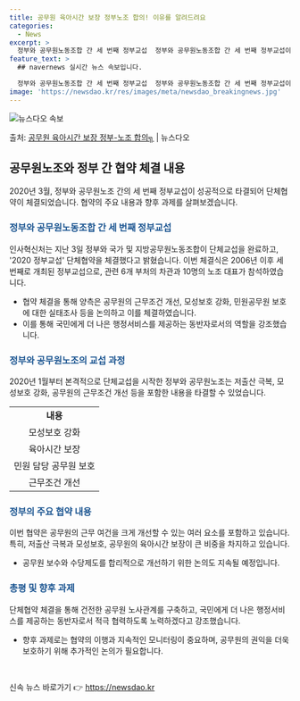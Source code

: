 ```yaml
---
title: 공무원 육아시간 보장 정부노조 합의! 이유를 알려드려요
categories:
  - News
excerpt: >
  정부와 공무원노동조합 간 세 번째 정부교섭  정부와 공무원노동조합 간 세 번째 정부교섭이 성공적으로 타결되었…
feature_text: >
  ## navernews 실시간 뉴스 속보입니다.

  정부와 공무원노동조합 간 세 번째 정부교섭  정부와 공무원노동조합 간 세 번째 정부교섭이 성공적으로 타결되었…
image: 'https://newsdao.kr/res/images/meta/newsdao_breakingnews.jpg'
---
```


![뉴스다오 속보](https://newsdao.kr/res/images/meta/newsdao_breakingnews.jpg)

<p>출처: <a href="https://newsdao.kr/4039" rel="dofollow">공무원 육아시간 보장 정부-노조 합의╗</a> | 뉴스다오</p>

<h2 data-ke-size="size26">공무원노조와 정부 간 협약 체결 내용</h2>
<p data-ke-size="size16">2020년 3월, 정부와 공무원노조 간의 세 번째 정부교섭이 성공적으로 타결되어 단체협약이 체결되었습니다. 협약의 주요 내용과 향후 과제를 살펴보겠습니다.</p>

<h3><b><span style="color: #1a5490;">정부와 공무원노동조합 간 세 번째 정부교섭</span></b></h3>
<p>인사혁신처는 지난 3일 정부와 국가 및 지방공무원노동조합이 단체교섭을 완료하고, '2020 정부교섭' 단체협약을 체결했다고 밝혔습니다. 이번 체결식은 2006년 이후 세 번째로 개최된 정부교섭으로, 관련 6개 부처의 차관과 10명의 노조 대표가 참석하였습니다.</p>
<ul>
  <li>협약 체결을 통해 양측은 공무원의 근무조건 개선, 모성보호 강화, 민원공무원 보호에 대한 실태조사 등을 논의하고 이를 체결하였습니다.</li>
  <li>이를 통해 국민에게 더 나은 행정서비스를 제공하는 동반자로서의 역할을 강조했습니다.</li>
</ul>

<h3><b><span style="color: #1a5490;">정부와 공무원노조의 교섭 과정</span></b></h3>
<p>2020년 1월부터 본격적으로 단체교섭을 시작한 정부와 공무원노조는 저출산 극복, 모성보호 강화, 공무원의 근무조건 개선 등을 포함한 내용을 타결할 수 있었습니다.</p>
<table>
  <tr>
    <td style="text-align: center; height: 17px;"><b>내용</b></td>
  </tr>
  <tr>
    <td style="text-align: center; height: 17px;">모성보호 강화</td>
  </tr>
  <tr>
    <td style="text-align: center; height: 17px;">육아시간 보장</td>
  </tr>
  <tr>
    <td style="text-align: center; height: 17px;">민원 담당 공무원 보호</td>
  </tr>
  <tr>
    <td style="text-align: center; height: 17px;">근무조건 개선</td>
  </tr>
</table>

<h3><b><span style="color: #1a5490;">정부의 주요 협약 내용</span></b></h3>
<p>이번 협약은 공무원의 근무 여건을 크게 개선할 수 있는 여러 요소를 포함하고 있습니다. 특히, 저출산 극복과 모성보호, 공무원의 육아시간 보장이 큰 비중을 차지하고 있습니다.</p>
<ul>
  <li>공무원 보수와 수당제도를 합리적으로 개선하기 위한 논의도 지속될 예정입니다.</li>
</ul>

<h3><b><span style="color: #1a5490;">총평 및 향후 과제</span></b></h3>
<p>단체협약 체결을 통해 건전한 공무원 노사관계를 구축하고, 국민에게 더 나은 행정서비스를 제공하는 동반자로서 적극 협력하도록 노력하겠다고 강조했습니다.</p>
<ul>
  <li>향후 과제로는 협약의 이행과 지속적인 모니터링이 중요하며, 공무원의 권익을 더욱 보호하기 위해 추가적인 논의가 필요합니다.</li>
</ul>

<p data-ke-size="size16">&nbsp;</p> 

신속 뉴스 바로가기 👉 <a href="https://newsdao.kr" rel="dofollow">https://newsdao.kr</a>


